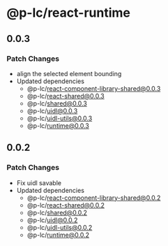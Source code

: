 # @p-lc/react-runtime

## 0.0.3

### Patch Changes

- align the selected element bounding
- Updated dependencies
  - @p-lc/react-component-library-shared@0.0.3
  - @p-lc/react-shared@0.0.3
  - @p-lc/shared@0.0.3
  - @p-lc/uidl@0.0.3
  - @p-lc/uidl-utils@0.0.3
  - @p-lc/runtime@0.0.3

## 0.0.2

### Patch Changes

- Fix uidl savable
- Updated dependencies
  - @p-lc/react-component-library-shared@0.0.2
  - @p-lc/react-shared@0.0.2
  - @p-lc/shared@0.0.2
  - @p-lc/uidl@0.0.2
  - @p-lc/uidl-utils@0.0.2
  - @p-lc/runtime@0.0.2
